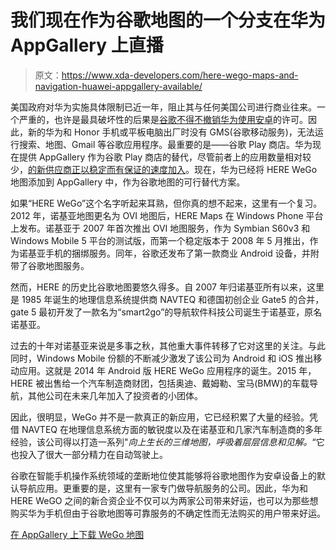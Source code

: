 # 我们现在作为谷歌地图的一个分支在华为 AppGallery 上直播

> 原文：<https://www.xda-developers.com/here-wego-maps-and-navigation-huawei-appgallery-available/>

美国政府对华为实施具体限制已近一年，阻止其与任何美国公司进行商业往来。一个严重的，也许是最具破坏性的后果是[谷歌不得不撤销华为使用安卓](https://www.xda-developers.com/google-revoke-huawei-android-ban-blacklist/)的许可。因此，新的华为和 Honor 手机或平板电脑出厂时没有 GMS(谷歌移动服务)，无法运行搜索、地图、Gmail 等谷歌应用程序。最重要的是——谷歌 Play 商店。华为现在提供 AppGallery 作为谷歌 Play 商店的替代，尽管前者上的应用数量相对较少，[的新供应商正以稳定而有保证的速度加入](https://www.xda-developers.com/hungama-launches-appgallery-huawei-honor-online-streaming-platform-choice-india/)。现在，华为已经将 HERE WeGo 地图添加到 AppGallery 中，作为谷歌地图的可行替代方案。

如果“HERE WeGo”这个名字听起来耳熟，但你真的想不起来，这里有一个复习。2012 年，诺基亚地图更名为 OVI 地图后，HERE Maps 在 Windows Phone 平台上发布。诺基亚于 2007 年首次推出 OVI 地图服务，作为 Symbian S60v3 和 Windows Mobile 5 平台的测试版，而第一个稳定版本于 2008 年 5 月推出，作为诺基亚手机的捆绑服务。同年，谷歌还发布了第一款商业 Android 设备，并附带了谷歌地图服务。

然而，HERE 的历史比谷歌地图要悠久得多。自 2007 年归诺基亚所有以来，这里是 1985 年诞生的地理信息系统提供商 NAVTEQ 和德国初创企业 Gate5 的合并，gate 5 最初开发了一款名为“smart2go”的导航软件科技公司诞生于诺基亚，原名诺基亚。

过去的十年对诺基亚来说是多事之秋，其他重大事件转移了它对这里的关注。与此同时，Windows Mobile 份额的不断减少激发了该公司为 Android 和 iOS 推出移动应用。这就是 2014 年 Android 版 HERE WeGo 应用程序的诞生。2015 年，HERE 被出售给一个汽车制造商财团，包括奥迪、戴姆勒、宝马(BMW)的车载导航，其他公司在未来几年加入了投资者的小团体。

因此，很明显，WeGo 并不是一款真正的新应用，它已经积累了大量的经验。凭借 NAVTEQ 在地理信息系统方面的敏锐度以及在诺基亚和几家汽车制造商的多年经验，该公司得以打造一系列"*向上生长的三维地图，呼吸着层层信息和见解。*“它也投入了很大一部分精力在自动驾驶上。

谷歌在智能手机操作系统领域的垄断地位使其能够将谷歌地图作为安卓设备上的默认导航应用。更重要的是，这里有一家专门做导航服务的公司。因此，华为和 HERE WeGO 之间的新合资企业不仅可以为两家公司带来好运，也可以为那些想购买华为手机但由于谷歌地图等可靠服务的不确定性而无法购买的用户带来好运。

[在 AppGallery 上下载 WeGo 地图](https://appgallery.cloud.huawei.com/uowap/index.html#/detailApp/C102084301)